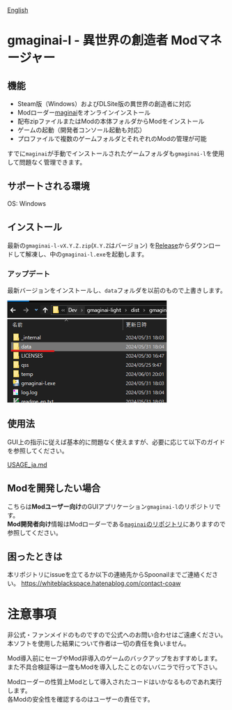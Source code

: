 [English](README.md)

# gmaginai-l - 異世界の創造者 Modマネージャー

## 機能
- Steam版（Windows）およびDLSite版の異世界の創造者に対応
- Modローダー[maginai](https://github.com/Spoonail-Iroiro/maginai)をオンラインインストール
- 配布zipファイルまたはModの本体フォルダからModをインストール
- ゲームの起動（開発者コンソール起動も対応）
- プロファイルで複数のゲームフォルダとそれぞれのModの管理が可能

すでに`maginai`が手動でインストールされたゲームフォルダも`gmaginai-l`を使用して問題なく管理できます。

## サポートされる環境
OS: Windows

## インストール
最新の`gmaginai-l-vX.Y.Z.zip`(`X.Y.Z`はバージョン) を[Release](https://github.com/Spoonail-Iroiro/gmaginai-l/releases)からダウンロードして解凍し、中の`gmaginai-l.exe`を起動します。

### アップデート
最新バージョンをインストールし、`data`フォルダを以前のもので上書きします。

![docs/image/migrate-gmaginai-l.png](docs/image/migrate-gmaginai-l.png)

## 使用法
GUI上の指示に従えば基本的に問題なく使えますが、必要に応じて以下のガイドを参照してください。

[USAGE_ja.md](docs/USAGE_ja.md)

## Modを開発したい場合
こちらは**Modユーザー向け**のGUIアプリケーション`gmaginai-l`のリポジトリです。  
**Mod開発者向け**情報はModローダーである[`maginai`のリポジトリ](https://github.com/Spoonail-Iroiro/maginai)にありますので参照してください。  

## 困ったときは
本リポジトリにissueを立てるか以下の連絡先からSpoonailまでご連絡ください。
https://whiteblackspace.hatenablog.com/contact-coaw

# 注意事項
非公式・ファンメイドのものですので公式へのお問い合わせはご遠慮ください。  
本ソフトを使用した結果について作者は一切の責任を負いません。  

Mod導入前にセーブやMod非導入のゲームのバックアップをおすすめします。  
また不具合検証等は一度もModを導入したことのないバニラで行って下さい。  

Modローダーの性質上Modとして導入されたコードはいかなるものであれ実行します。  
各Modの安全性を確認するのはユーザーの責任です。  
